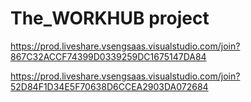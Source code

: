 # The_WORKHUB project
https://prod.liveshare.vsengsaas.visualstudio.com/join?867C32ACCF74399D0339259DC1675147DA84

https://prod.liveshare.vsengsaas.visualstudio.com/join?52D84F1D34E5F70638D6CCEA2903DA072684
